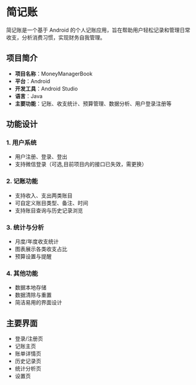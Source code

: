 # 简记账

简记账是一个基于 Android 的个人记账应用，旨在帮助用户轻松记录和管理日常收支，分析消费习惯，实现财务自我管理。

## 项目简介

- **项目名称**：MoneyManagerBook
- **平台**：Android
- **开发工具**：Android Studio
- **语言**：Java
- **主要功能**：记账、收支统计、预算管理、数据分析、用户登录注册等

## 功能设计

### 1. 用户系统
- 用户注册、登录、登出
- 支持微信登录（可选,目前项目内的接口已失效，需更换）

### 2. 记账功能
- 支持收入、支出两类账目
- 可自定义账目类型、备注、时间
- 支持账目查询与历史记录浏览

### 3. 统计与分析
- 月度/年度收支统计
- 图表展示各类收支占比
- 预算设置与提醒

### 4. 其他功能
- 数据本地存储
- 数据清除与重置
- 简洁易用的界面设计

## 主要界面

- 登录/注册页
- 记账主页
- 账单详情页
- 历史记录页
- 统计分析页
- 设置页
